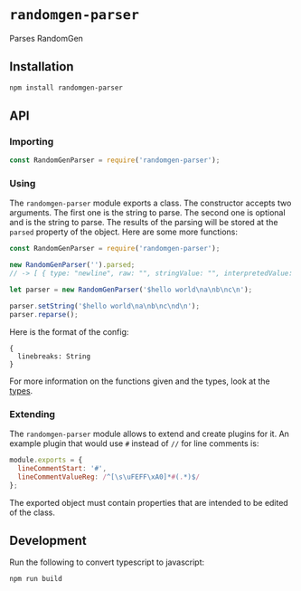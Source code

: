 # `randomgen-parser`

Parses RandomGen

## Installation

```sh
npm install randomgen-parser
```

## API

### Importing

```js
const RandomGenParser = require('randomgen-parser');
```

### Using

The `randomgen-parser` module exports a class. The constructor accepts two arguments. The first one is the string to parse. The second one is optional and is the string to parse. The results of the parsing will be stored at the `parsed` property of the object. Here are some more functions:

```js
const RandomGenParser = require('randomgen-parser');

new RandomGenParser('').parsed;
// -> [ { type: "newline", raw: "", stringValue: "", interpretedValue: "", pos: { line: 1, column: 0 }, afterLinebreak: null } ]

let parser = new RandomGenParser('$hello world\na\nb\nc\n');

parser.setString('$hello world\na\nb\nc\nd\n');
parser.reparse();
```

Here is the format of the config:

```json5
{
  linebreaks: String
}
```

For more information on the functions given and the types, look at the [types](index.d.ts).

### Extending

The `randomgen-parser` module allows to extend and create plugins for it. An example plugin that would use `#` instead of `//` for line comments is:

```js
module.exports = {
  lineCommentStart: '#',
  lineCommentValueReg: /^[\s\uFEFF\xA0]*#(.*)$/
};
```

The exported object must contain properties that are intended to be edited of the class.

## Development

Run the following to convert typescript to javascript:

```sh
npm run build
```
